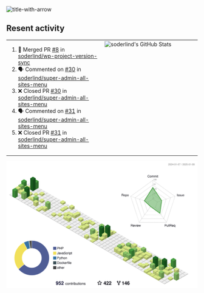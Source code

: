 
![title-with-arrow](https://github.com/soderlind/soderlind/assets/1649452/0f685042-97c3-46ba-b290-804d07f05370)



## Resent activity

<table width="100%" border="0"><tr><td width="49%">

<!--START_SECTION:activity-->
1. 🎉 Merged PR [#8](https://github.com/soderlind/wp-project-version-sync/pull/8) in [soderlind/wp-project-version-sync](https://github.com/soderlind/wp-project-version-sync)
2. 🗣 Commented on [#30](https://github.com/soderlind/super-admin-all-sites-menu/pull/30#issuecomment-2578861967) in [soderlind/super-admin-all-sites-menu](https://github.com/soderlind/super-admin-all-sites-menu)
3. ❌ Closed PR [#30](https://github.com/soderlind/super-admin-all-sites-menu/pull/30) in [soderlind/super-admin-all-sites-menu](https://github.com/soderlind/super-admin-all-sites-menu)
4. 🗣 Commented on [#31](https://github.com/soderlind/super-admin-all-sites-menu/pull/31#issuecomment-2578861734) in [soderlind/super-admin-all-sites-menu](https://github.com/soderlind/super-admin-all-sites-menu)
5. ❌ Closed PR [#31](https://github.com/soderlind/super-admin-all-sites-menu/pull/31) in [soderlind/super-admin-all-sites-menu](https://github.com/soderlind/super-admin-all-sites-menu)
<!--END_SECTION:activity-->
  </td>
<td width="49%" valign="top">
     <img  alt="soderlind's GitHub Stats" src="https://awesome-github-stats.azurewebsites.net/user-stats/soderlind?cardType=octocat&theme=github&preferLogin=false&Title=FFFFFF&Border=FFFFFF" />
</td></tr></table>


![](./profile-3d-contrib/profile-green-animate.svg)


